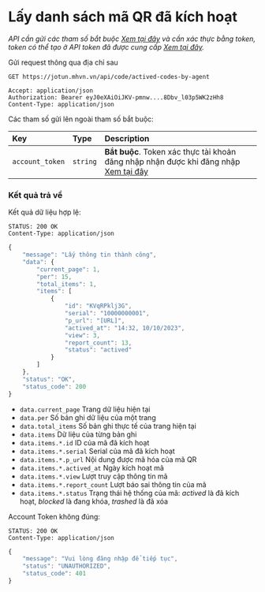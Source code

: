 # Lấy danh sách mã QR đã kích hoạt

_API cần gửi các tham số bắt buộc [Xem tại đây](README.md) và cần xác thực bằng token, token có thể tạo ở API token đã được cung cấp [Xem tại đây](token-access.md)._

 Gửi request thông qua địa chỉ sau
 ```http
GET https://jotun.mhvn.vn/api/code/actived-codes-by-agent

Accept: application/json
Authorization: Bearer eyJ0eXAiOiJKV-pmnw....8Dbv_l03p5WK2zHh8
Content-Type: application/json
```

Các tham số gửi lên ngoài tham số bắt buộc:

| Key | Type | Description |
| :--- | :--- | :--- |
| `account_token` | `string` | **Bắt buộc**. Token xác thực tài khoản đăng nhập nhận được khi đăng nhập [Xem tại đây](login.md) |

### Kết quả trả về
Kết quả dữ liệu hợp lệ:
```http
STATUS: 200 OK
Content-Type: application/json
```
```javascript
{
    "message": "Lấy thông tin thành công",
    "data": {
        "current_page": 1,
        "per": 15,
        "total_items": 1,
        "items": [
            {
                "id": "KVqRPklj3G",
                "serial": "10000000001",
                "p_url": "[URL]",
                "actived_at": "14:32, 10/10/2023",
                "view": 3,
                "report_count": 13,
                "status": "actived"
            }
        ]
    },
    "status": "OK",
    "status_code": 200
}
```

- `data.current_page` Trang dữ liệu hiện tại
- `data.per` Số bản ghi dữ liệu của một trang
- `data.total_items` Số bản ghi thực tế của trang hiện tại
- `data.items` Dữ liệu của từng bản ghi
- `data.items.*.id` ID của mã đã kích hoạt
- `data.items.*.serial` Serial của mã đã kích hoạt
- `data.items.*.p_url` Nội dung được mã hóa của mã QR
- `data.items.*.actived_at` Ngày kích hoạt mã
- `data.items.*.view` Lượt truy cập thông tin mã
- `data.items.*.report_count` Lượt báo sai thông tin của mã
- `data.items.*.status` Trạng thái hệ thống của mã: _actived_ là đã kích hoạt, _blocked_ là đang khóa, _trashed_ là đã xóa

Account Token không đúng:
 ```http
STATUS: 200 OK
Content-Type: application/json
```
```javascript
{
    "message": "Vui lòng đăng nhập để tiếp tục",
    "status": "UNAUTHORIZED",
    "status_code": 401
}
```
